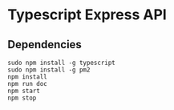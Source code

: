 # Typescript Express API

## Dependencies

```
sudo npm install -g typescript
sudo npm install -g pm2
npm install
npm run doc
npm start
npm stop
```

